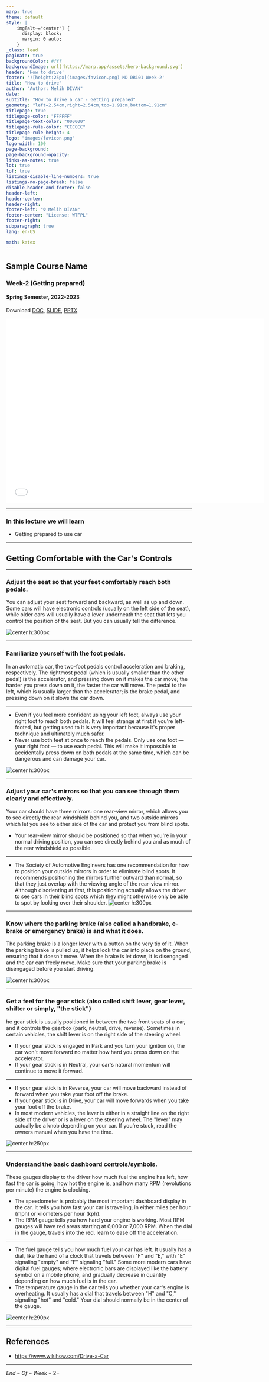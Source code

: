 ```yaml
---
marp: true
theme: default
style: |
    img[alt~="center"] {
      display: block;
      margin: 0 auto;
    }
_class: lead
paginate: true
backgroundColor: #fff
backgroundImage: url('https://marp.app/assets/hero-background.svg')
header: 'How to drive'
footer: '![height:25px](images/favicon.png) MD DR101 Week-2'
title: "How to drive"
author: "Author: Melih DİVAN"
date: 
subtitle: "How to drive a car - Getting prepared"
geometry: "left=2.54cm,right=2.54cm,top=1.91cm,bottom=1.91cm"
titlepage: true
titlepage-color: "FFFFFF"
titlepage-text-color: "000000"
titlepage-rule-color: "CCCCCC"
titlepage-rule-height: 4
logo: "images/favicon.png"
logo-width: 100 
page-background:
page-background-opacity:
links-as-notes: true
lot: true
lof: true
listings-disable-line-numbers: true
listings-no-page-break: false
disable-header-and-footer: false
header-left:
header-center:
header-right:
footer-left: "© Melih DİVAN"
footer-center: "License: WTFPL"
footer-right:
subparagraph: true
lang: en-US 

math: katex
---
```


<!-- _backgroundColor: aquq -->

<!-- _color: orange -->

<!-- paginate: false -->

## Sample Course Name

### Week-2 (Getting prepared)

#### Spring Semester, 2022-2023

Download [DOC](week-2.en.md_doc.pdf), [SLIDE](week-2.en.md_slide.pdf), [PPTX](week-2.en.md_slide.pptx)

<iframe width=700, height=500 frameBorder=0 src="../week-2.en.md_slide.html"></iframe>

---

<!-- paginate: true -->

### In this lecture we will learn

- Getting prepared to use car

---

## **Getting Comfortable with the Car's Controls**

---

### Adjust the seat so that your feet comfortably reach both pedals.

You can adjust your seat forward and backward, as well as up and down. Some cars will have electronic controls (usually on the left side of the seat), while older cars will usually have a lever underneath the seat that lets you control the position of the seat. But you can usually tell the difference.

![center h:300px](assets/photo0.jpg)

---

### Familiarize yourself with the foot pedals.

In an automatic car, the two-foot pedals control acceleration and braking, respectively. The rightmost pedal (which is usually smaller than the other pedal) is the accelerator, and pressing down on it makes the car move; the harder you press down on it, the faster the car will move. The pedal to the left, which is usually larger than the accelerator; is the brake pedal, and pressing down on it slows the car down.

---

- Even if you feel more confident using your left foot, always use your right foot to reach both pedals. It will feel strange at first if you're left-footed, but getting used to it is very important because it's proper technique and ultimately much safer.
- Never use both feet at once to reach the pedals. Only use one foot — your right foot — to use each pedal. This will make it impossible to accidentally press down on both pedals at the same time, which can be dangerous and can damage your car.

![center h:300px](assets/photo1.jpg)

---

### Adjust your car's mirrors so that you can see through them clearly and effectively.

Your car should have three mirrors: one rear-view mirror, which allows you to see directly the rear windshield behind you, and two outside mirrors which let you see to either side of the car and protect you from blind spots.
- Your rear-view mirror should be positioned so that when you're in your normal driving position, you can see directly behind you and as much of the rear windshield as possible.

---

- The Society of Automotive Engineers has one recommendation for how to position your outside mirrors in order to eliminate blind spots. It recommends positioning the mirrors further outward than normal, so that they just overlap with the viewing angle of the rear-view mirror. Although disorienting at first, this positioning actually allows the driver to see cars in their blind spots which they might otherwise only be able to spot by looking over their shoulder.
![center h:300px](assets/photo2.jpg)

---

### Know where the parking brake (also called a handbrake, e-brake or emergency brake) is and what it does.

The parking brake is a longer lever with a button on the very tip of it. When the parking brake is pulled up, it helps lock the car into place on the ground, ensuring that it doesn't move. When the brake is let down, it is disengaged and the car can freely move. Make sure that your parking brake is disengaged before you start driving.

![center h:300px](assets/photo3.jpg)

---

### Get a feel for the gear stick (also called shift lever, gear lever, shifter or simply, "the stick")

he gear stick is usually positioned in between the two front seats of a car, and it controls the gearbox (park, neutral, drive, reverse). Sometimes in certain vehicles, the shift lever is on the right side of the steering wheel.
- If your gear stick is engaged in Park and you turn your ignition on, the car won't move forward no matter how hard you press down on the accelerator.
- If your gear stick is in Neutral, your car's natural momentum will continue to move it forward.

---

- If your gear stick is in Reverse, your car will move backward instead of forward when you take your foot off the brake.
- If your gear stick is in Drive, your car will move forwards when you take your foot off the brake.
- In most modern vehicles, the lever is either in a straight line on the right side of the driver or is a lever on the steering wheel. The "lever" may actually be a knob depending on your car. If you're stuck, read the owners manual when you have the time.

![center h:250px](assets/photo4.jpg)

---

### Understand the basic dashboard controls/symbols.

These gauges display to the driver how much fuel the engine has left, how fast the car is going, how hot the engine is, and how many RPM (revolutions per minute) the engine is clocking.
- The speedometer is probably the most important dashboard display in the car. It tells you how fast your car is traveling, in either miles per hour (mph) or kilometers per hour (kph).
- The RPM gauge tells you how hard your engine is working. Most RPM gauges will have red areas starting at 6,000 or 7,000 RPM. When the dial in the gauge, travels into the red, learn to ease off the acceleration.

---

- The fuel gauge tells you how much fuel your car has left. It usually has a dial, like the hand of a clock that travels between "F" and "E," with "E" signaling "empty" and "F" signaling "full." Some more modern cars have digital fuel gauges; where electronic bars are displayed like the battery symbol on a mobile phone, and gradually decrease in quantity depending on how much fuel is in the car.
- The temperature gauge in the car tells you whether your car's engine is overheating. It usually has a dial that travels between "H" and "C," signaling "hot" and "cold." Your dial should normally be in the center of the gauge.

![center h:290px](assets/photo5.jpg)

---

## References

- https://www.wikihow.com/Drive-a-Car

---

$End-Of-Week-2-$
